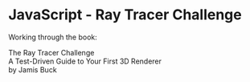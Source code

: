 # JavaScript - Ray Tracer Challenge

Working through the book:

The Ray Tracer Challenge  
A Test-Driven Guide to Your First 3D Renderer  
by Jamis Buck  

